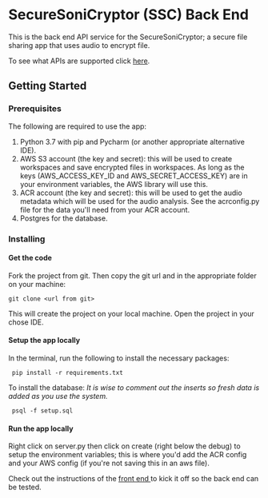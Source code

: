 # SecureSoniCryptor (SSC) Back End

This is the back end API service for the SecureSoniCryptor; a secure file sharing app that uses audio to encrypt file.

To see what APIs are supported click [here](https://ssc-be.herokuapp.com/).

## Getting Started

### Prerequisites

The following are required to use the app:
1. Python 3.7 with pip and Pycharm (or another appropriate alternative IDE).
2. AWS S3 account (the key and secret): this will be used to create workspaces and save encrypted files in workspaces. As long as the keys (AWS_ACCESS_KEY_ID and AWS_SECRET_ACCESS_KEY) are in your environment variables, the AWS library will use this.
3. ACR account (the key and secret): this will be used to get the audio metadata which will be used for the audio analysis. See the acrconfig.py file for the data you'll need from your ACR account. 
4. Postgres for the database.

### Installing

#### Get the code

Fork the project from git. Then copy the git url and in the appropriate folder on your machine:

```
git clone <url from git>
```
This will create the project on your local machine. Open the project in your chose IDE.

#### Setup the app locally
In the terminal, run the following to install the necessary packages:
```
 pip install -r requirements.txt
```

To install the database:
_It is wise to comment out the inserts so fresh data is added as you use the system._
```
 psql -f setup.sql
```

#### Run the app locally
Right click on server.py then click on create (right below the debug) to setup the environment variables; this is where you'd add the ACR config and your AWS config (if you're not saving this in an aws file). 

Check out the instructions of the [front end ](https://github.com/theshumanator/nc-fe-finalproject) to kick it off so the back end can be tested.